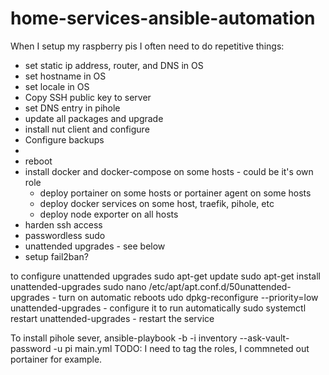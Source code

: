 # home-services-ansible-automation

When I setup my raspberry pis I often need to do repetitive things:

- set static ip address, router, and DNS in OS
- set hostname in OS
- set locale in OS
- Copy SSH public key to server
- set DNS entry in pihole
- update all packages and upgrade
- install nut client and configure
- Configure backups
- 
- reboot
- install docker and docker-compose on some hosts -  could be it's own role
    - deploy portainer on some hosts or portainer agent on some hosts
    - deploy docker services on some host, traefik, pihole, etc
    - deploy node exporter on all hosts
- harden ssh access
- passwordless sudo
- unattended upgrades - see below
- setup fail2ban?

to configure unattended upgrades
sudo apt-get update
sudo apt-get install unattended-upgrades
sudo nano /etc/apt/apt.conf.d/50unattended-upgrades - turn on automatic reboots
udo dpkg-reconfigure --priority=low unattended-upgrades - configure it to run automatically
sudo systemctl restart unattended-upgrades - restart the service

To install pihole sever, ansible-playbook -b -i inventory --ask-vault-password -u pi main.yml
TODO: I need to tag the roles, I commneted out portainer for example.
